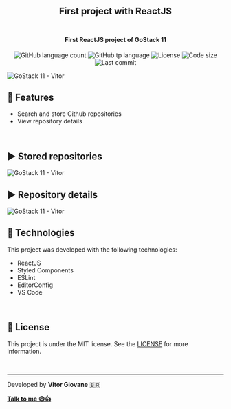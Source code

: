 <h2 align="center">
    First project with ReactJS
    <br>
    <br>  
</h2>
<h4 align="center">First ReactJS project of GoStack 11</h4>
<p align="center">
  <img alt="GitHub language count" src="https://img.shields.io/github/languages/count/vitorgiovane/gostack11-first-project-with-react?color=%2304D361">
  <img alt="GitHub tp language" src="https://img.shields.io/github/languages/top/vitorgiovane/gostack11-first-project-with-react">
  <img alt="License" src="https://img.shields.io/badge/license-MIT-%2304D361">
  <img alt="Code size" src="https://img.shields.io/github/languages/code-size/vitorgiovane/gostack11-first-project-with-react">
  <img alt="Last commit" src="https://img.shields.io/github/last-commit/vitorgiovane/gostack11-first-project-with-react">
</p>

<img alt="GoStack 11 - Vitor" src="https://res.cloudinary.com/vitorgiovane/image/upload/v1586588476/GoStack%2011/79037498-06fa2380-7ba8-11ea-96d1-6d039f72f0cf_ikydr4.png" />  

<br>

## :gem: Features
- Search and store Github repositories
- View repository details

<br>

## :arrow_forward: Stored repositories
<img alt="GoStack 11 - Vitor" src="https://res.cloudinary.com/vitorgiovane/image/upload/v1600040791/GoStack%2011/2020-09-13_20-09_nedjum.png" />

<br>

## :arrow_forward: Repository details
<img alt="GoStack 11 - Vitor" src="https://res.cloudinary.com/vitorgiovane/image/upload/v1600040798/GoStack%2011/2020-09-13_20-10_wvwiaz.png" />

<br>

## :rocket: Technologies
This project was developed with the following technologies:

- ReactJS
- Styled Components
- ESLint
- EditorConfig
- VS Code

<br>

## :page_with_curl: License
This project is under the MIT license. See the [LICENSE](https://github.com/vitorgiovane/gostack11-first-project-with-react/blob/master/LICENSE) for more information.

<br>

---
Developed by **Vitor Giovane** <span>&#x1f1e7;&#x1f1f7;</span>

**[Talk to me :smile::thumbsup:](https://www.linkedin.com/in/vitorgiovane)** 
